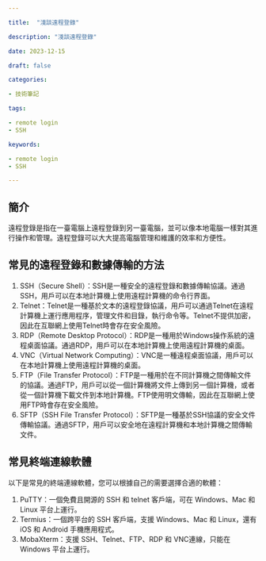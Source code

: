 ```yaml
---

title:  "淺談遠程登錄"

description: "淺談遠程登錄"

date: 2023-12-15

draft: false

categories:

- 技術筆記

tags:

- remote login
- SSH

keywords:

- remote login
- SSH

---
```

<!--more-->


## 簡介

遠程登錄是指在一臺電腦上遠程登錄到另一臺電腦，並可以像本地電腦一樣對其進行操作和管理。遠程登錄可以大大提高電腦管理和維護的效率和方便性。

## 常見的遠程登錄和數據傳輸的方法

1. SSH（Secure Shell）：SSH是一種安全的遠程登錄和數據傳輸協議。通過SSH，用戶可以在本地計算機上使用遠程計算機的命令行界面。
2. Telnet：Telnet是一種基於文本的遠程登錄協議，用戶可以通過Telnet在遠程計算機上運行應用程序，管理文件和目錄，執行命令等。Telnet不提供加密，因此在互聯網上使用Telnet時會存在安全風險。
3. RDP（Remote Desktop Protocol）：RDP是一種用於Windows操作系統的遠程桌面協議。通過RDP，用戶可以在本地計算機上使用遠程計算機的桌面。
4. VNC（Virtual Network Computing）：VNC是一種遠程桌面協議，用戶可以在本地計算機上使用遠程計算機的桌面。
5. FTP（File Transfer Protocol）：FTP是一種用於在不同計算機之間傳輸文件的協議。通過FTP，用戶可以從一個計算機將文件上傳到另一個計算機，或者從一個計算機下載文件到本地計算機。FTP使用明文傳輸，因此在互聯網上使用FTP時會存在安全風險。
6. SFTP（SSH File Transfer Protocol）：SFTP是一種基於SSH協議的安全文件傳輸協議。通過SFTP，用戶可以安全地在遠程計算機和本地計算機之間傳輸文件。

## 常見終端連線軟體

以下是常見的終端連線軟體，您可以根據自己的需要選擇合適的軟體：

1. PuTTY：一個免費且開源的 SSH 和 telnet 客戶端，可在 Windows、Mac 和 Linux 平台上運行。
2. Termius：一個跨平台的 SSH 客戶端，支援 Windows、Mac 和 Linux，還有 iOS 和 Android 手機應用程式。
3. MobaXterm：支援 SSH、Telnet、FTP、RDP 和 VNC連線，只能在 Windows 平台上運行。